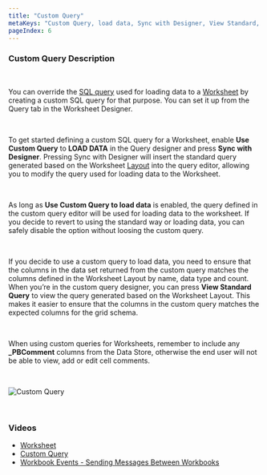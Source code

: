 ```yaml
---
title: "Custom Query"
metaKeys: "Custom Query, load data, Sync with Designer, View Standard,  "
pageIndex: 6
---
```


### Custom Query Description

<br/>

You can override the [SQL query](../sqlscripts.md) used for loading data to a [Worksheet](../worksheets.md) by creating a custom SQL query for that purpose. You can set it up from the Query tab in the Worksheet Designer.

<br/>

To get started defining a custom SQL query for a Worksheet, enable **Use Custom Query** to **LOAD DATA** in the Query designer and press **Sync with Designer**. Pressing Sync with Designer will insert the standard query generated based on the Worksheet [Layout](../tables/layout.md) into the query editor, allowing you to modify the query used for loading data to the Worksheet.

<br/>

As long as **Use Custom Query to load data** is enabled, the query defined in the custom query editor will be used for loading data to the worksheet. If you decide to revert to using the standard way or loading data, you can safely disable the option without loosing the custom query.

<br/>

If you decide to use a custom query to load data, you need to ensure that the columns in the data set returned from the custom query matches the columns defined in the Worksheet Layout by name, data type and count. When you’re in the custom query designer, you can press **View Standard Query** to view the query generated based on the Worksheet Layout. This makes it easier to ensure that the columns in the custom query matches the expected columns for the grid schema. 

<br/>

When using custom queries for Worksheets, remember to include any **_PBComment** columns from the Data Store, otherwise the end user will not be able to view, add or edit cell comments.

<br/>

![Custom Query](https://profitbasedocs.blob.core.windows.net/images/Custom%20Query.png)

<br/>

### Videos

* [Worksheet](../../videos/worksheet.md)
* [Custom Query](https://profitbasedocs.blob.core.windows.net/videos/Worksheet%20-%20Custom%20Query.mp4)
* [Workbook Events - Sending Messages Between Workbooks](https://profitbasedocs.blob.core.windows.net/videos/Workbook%20Interactions%20-%20Sending%20Messages%20Between%20Workbooks.mp4)